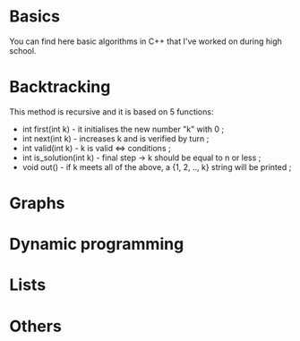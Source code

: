 # Basics
You can find here basic algorithms in C++ that I've worked on during high school.

# Backtracking

This method is recursive and it is based on 5 functions:
- int first(int k) - it initialises the new number "k" with 0 ;
- int next(int k) - increases k and is verified by turn ;
- int valid(int k) - k is valid <=> conditions ;
- int is_solution(int k) - final step -> k should be equal to n or less ;
- void out() - if k meets all of the above, a {1, 2, .., k} string will be printed ;

# Graphs

# Dynamic programming

# Lists

# Others
